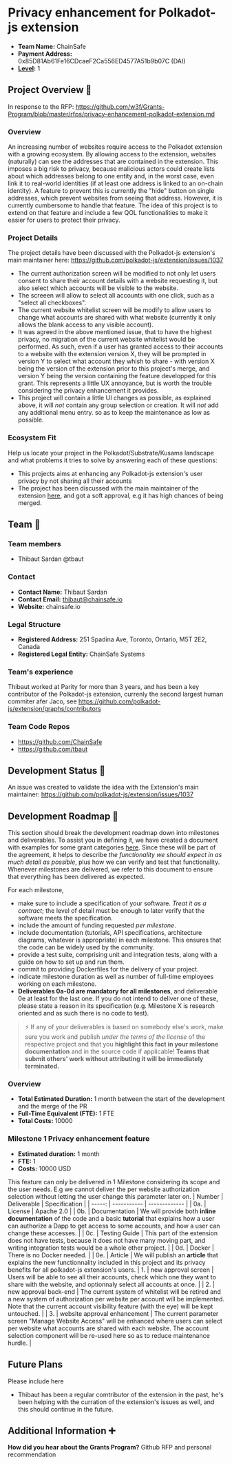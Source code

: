 # Privacy enhancement for Polkadot-js extension

- **Team Name:** ChainSafe
- **Payment Address:** 0x85D81Ab61Fe16CDcaeF2Ca556ED4577A51b9b07C (DAI)
- **[Level](https://github.com/w3f/Grants-Program/tree/master#level_slider-levels):** 1


## Project Overview :page_facing_up:

In response to the RFP: https://github.com/w3f/Grants-Program/blob/master/rfps/privacy-enhancement-polkadot-extension.md

### Overview

An increasing number of websites require access to the Polkadot extension with a growing ecosystem. By allowing access to the extension, websites (naturally) can see the addresses that are contained in the extension. This imposes a big risk to privacy, because malicious actors could create lists about which addresses belong to one entity and, in the worst case, even link it to real-world identities (if at least one address is linked to an on-chain identity). A feature to prevent this is currently the "hide" button on single addresses, which prevent websites from seeing that address. However, it is currently cumbersome to handle that feature. The idea of this project is to extend on that feature and include a few QOL functionalities to make it easier for users to protect their privacy.

### Project Details

The project details have been discussed with the Polkadot-js extension's main maintainer here: https://github.com/polkadot-js/extension/issues/1037
- The current authorization screen will be modified to not only let users consent to share their account details with a website requesting it, but also select which accounts will be visible to the website.
- The screeen will allow to select all accounts with one click, such as a "select all checkboxes".
- The current website whitelist screen will be modify to allow users to change what accounts are shared with what website (currently it only allows the blank access to any visible account).
- It was agreed in the above mentioned issue, that to have the highest privacy, no migration of the current website whitelist would be performed. As such, even if a user has granted access to their accounts to a website with the extension version X, they will be prompted in version Y to select what account they whish to share - with version X being the version of the extension prior to this project's merge, and version Y being the version containing the feature developped for this grant. This represents a little UX annoyance, but is worth the trouble considering the privacy enhancement it provides.
- This project will contain a little UI changes as possible, as explained above, it will _not_ contain any group selection or creation. It will _not_ add any additional menu entry. so as to keep the maintenance as low as possible.

### Ecosystem Fit

Help us locate your project in the Polkadot/Substrate/Kusama landscape and what problems it tries to solve by answering each of these questions:

- This projects aims at enhancing any Polkadot-js extension's user privacy by not sharing all their accounts
- The project has been discussed with the main maintainer of the extension [here](https://github.com/polkadot-js/extension/issues/1037), and got a soft approval, e.g it has high chances of being merged.

## Team :busts_in_silhouette:

### Team members

- Thibaut Sardan @tbaut

### Contact

- **Contact Name:** Thibaut Sardan
- **Contact Email:** thibaut@chainsafe.io
- **Website:** chainsafe.io

### Legal Structure

- **Registered Address:** 251 Spadina Ave, Toronto, Ontario, M5T 2E2, Canada
- **Registered Legal Entity:** ChainSafe Systems

### Team's experience

Thibaut worked at Parity for more than 3 years, and has been a key contributor of the Polkadot-js extension, currenly the second largest human commiter afer Jaco, see https://github.com/polkadot-js/extension/graphs/contributors

### Team Code Repos

- https://github.com/ChainSafe
- https://github.com/tbaut

## Development Status :open_book:

An issue was created to validate the idea with the Extension's main maintainer: https://github.com/polkadot-js/extension/issues/1037

## Development Roadmap :nut_and_bolt:

This section should break the development roadmap down into milestones and deliverables. To assist you in defining it, we have created a document with examples for some grant categories [here](../docs/grant_guidelines_per_category.md). Since these will be part of the agreement, it helps to describe _the functionality we should expect in as much detail as possible_, plus how we can verify and test that functionality. Whenever milestones are delivered, we refer to this document to ensure that everything has been delivered as expected.

For each milestone,

- make sure to include a specification of your software. _Treat it as a contract_; the level of detail must be enough to later verify that the software meets the specification.
- include the amount of funding requested _per milestone_.
- include documentation (tutorials, API specifications, architecture diagrams, whatever is appropriate) in each milestone. This ensures that the code can be widely used by the community.
- provide a test suite, comprising unit and integration tests, along with a guide on how to set up and run them.
- commit to providing Dockerfiles for the delivery of your project.
- indicate milestone duration as well as number of full-time employees working on each milestone.
- **Deliverables 0a-0d are mandatory for all milestones**, and deliverable 0e at least for the last one. If you do not intend to deliver one of these, please state a reason in its specification (e.g. Milestone X is research oriented and as such there is no code to test).

> :zap: If any of your deliverables is based on somebody else's work, make sure you work and publish _under the terms of the license_ of the respective project and that you **highlight this fact in your milestone documentation** and in the source code if applicable! **Teams that submit others' work without attributing it will be immediately terminated.**

### Overview

- **Total Estimated Duration:** 1 month between the start of the development and the merge of the PR
- **Full-Time Equivalent (FTE):**  1 FTE
- **Total Costs:** 10000
 
### Milestone 1 Privacy enhancement feature

- **Estimated duration:** 1 month
- **FTE:**  1
- **Costs:** 10000 USD

This feature can only be delivered in 1 Milestone considering its scope and the user needs. E.g we cannot deliver the per website authorization selection without letting the user change this parameter later on.
| Number | Deliverable | Specification |
| -----: | ----------- | ------------- |
| 0a. | License | Apache 2.0 |
| 0b. | Documentation | We will provide both **inline documentation** of the code and a basic **tutorial** that explains how a user can authorize a Dapp to get access to some accounts, and how a user can change these accesses. |
| 0c. | Testing Guide | This part of the extension does not have tests, because it does not have many moving part, and writing integration tests would be a whole other project. |
| 0d. | Docker | There is no Docker needed. |
| 0e. | Article | We will publish an **article** that explains the new functionnality included in this project and its privacy benefits for all polkadot-js extension's users.
| 1. | new approval screen | Users will be able to see all their accounts, check which one they want to share with the website, and optionnaly select all accounts at once. |
| 2. | new approval back-end | The current system of whitelist will be retired and a new system of authorization per website per account will be implemented. Note that the current account visibility feature (with the eye) will be kept untouched. |
| 3. | website approval enhancement | The current parameter screen "Manage Website Access" will be enhanced where users can select per website what accounts are shared with each website. The account selection component will be re-used here so as to reduce maintenance hurdle. |

## Future Plans

Please include here

- Thibaut has been a regular comtributor of the extension in the past, he's been helping with the curration of the extension's issues as well, and this should continue in the future.


## Additional Information :heavy_plus_sign:

**How did you hear about the Grants Program?** Github RFP and personal recommendation
